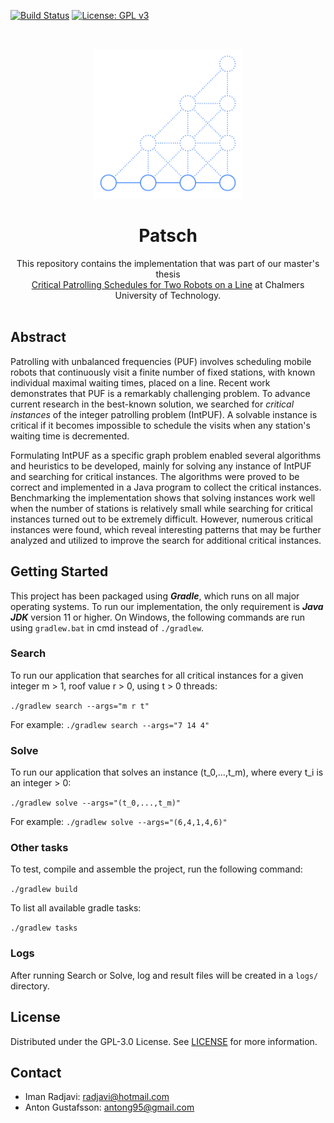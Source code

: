 <!-- PROJECT SHIELDS -->
[![Build Status](https://www.travis-ci.com/radjavi/patsch.svg?token=rmuutsnipHQVjuvXdgR4&branch=main)](https://travis-ci.com/radjavi/patsch) [![License: GPL v3](https://img.shields.io/badge/License-GPLv3-blue.svg)](https://www.gnu.org/licenses/gpl-3.0)

<!-- PROJECT LOGO -->
<br />
<p align="center">
  <a href="https://github.com/radjavi/patsch">
    <img src="images/PatschLogo2.png" alt="Logo" width="240">
  </a>

  <h1 align="center">Patsch</h1>

  <p align="center">
    This repository contains the implementation that was part of our master's thesis <br>
    <a href="https://odr.chalmers.se/handle/20.500.12380/304106">Critical Patrolling Schedules for Two Robots on a Line</a> at Chalmers University of Technology.
    <br />
    <br />
  </p>
</p>

## Abstract

Patrolling with unbalanced frequencies (PUF) involves scheduling mobile robots that continuously visit a finite number of fixed stations, with known individual maximal waiting times, placed on a line. Recent work demonstrates that PUF is a remarkably challenging problem. To advance current research in the best-known solution, we searched for *critical instances* of the integer patrolling problem (IntPUF). A solvable instance is critical if it becomes impossible to schedule the visits when any station's waiting time is decremented.

Formulating IntPUF as a specific graph problem enabled several algorithms and heuristics to be developed, mainly for solving any instance of IntPUF and searching for critical instances.
The algorithms were proved to be correct and implemented in a Java program to collect the critical instances. 
Benchmarking the implementation shows that solving instances work well when the number of stations is relatively small while searching for critical instances turned out to be extremely difficult.
However, numerous critical instances were found, which reveal interesting patterns that may be further analyzed and utilized to improve the search for additional critical instances. 

## Getting Started

This project has been packaged using ***Gradle***, which runs on all major operating systems. To run our implementation, the only requirement is ***Java JDK*** version 11 or higher. On Windows, the following commands are run using `gradlew.bat` in cmd instead of `./gradlew`.

### Search

To run our application that searches for all critical instances for a given integer m > 1, roof value r > 0, using t > 0 threads:

`./gradlew search --args="m r t"`

For example: `./gradlew search --args="7 14 4"`

### Solve

To run our application that solves an instance (t_0,...,t_m), where every t_i is an integer > 0:

`./gradlew solve --args="(t_0,...,t_m)"`

For example: `./gradlew solve --args="(6,4,1,4,6)"`

### Other tasks

To test, compile and assemble the project, run the following command:

`./gradlew build`

To list all available gradle tasks:

`./gradlew tasks`

### Logs

After running Search or Solve, log and result files will be created in a `logs/` directory.

<!-- LICENSE -->
## License
Distributed under the GPL-3.0 License. See [LICENSE](LICENSE) for more information.

<!-- CONTACT -->
## Contact

- Iman Radjavi: radjavi@hotmail.com
- Anton Gustafsson: antong95@gmail.com

